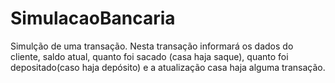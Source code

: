 # SimulacaoBancaria
 Simulção de uma transação. Nesta transação informará os dados do cliente, saldo atual, quanto foi sacado (casa haja saque), quanto foi depositado(caso haja depósito) e a atualização casa haja alguma transação.
